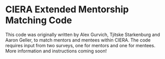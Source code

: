 # CIERA Extended Mentorship Matching Code

This code was originally written by Alex Gurvich, Tjitske Starkenburg and Aaron Geller, to match mentors and mentees within CIERA.  The code requires input from two surveys, one for mentors and one for mentees.  More information and instructions coming soon!